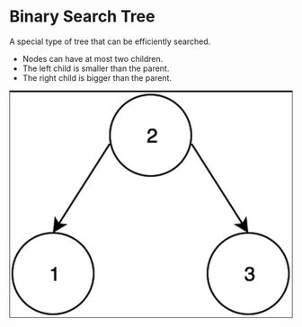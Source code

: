 # Binary Search Tree

A special type of tree that can be efficiently searched.

* Nodes can have at most two children.
* The left child is smaller than the parent.
* The right child is bigger than the parent.

![binary search tree](./binarySearchTree.png)
